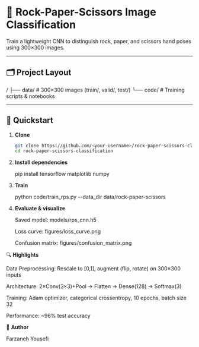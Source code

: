 # 🤖 Rock-Paper-Scissors Image Classification

Train a lightweight CNN to distinguish rock, paper, and scissors hand poses using 300×300 images.

---

## 🗂️ Project Layout

/
├── data/ # 300×300 images (train/, valid/, test/)
└── code/ # Training scripts & notebooks

---

## 🚀 Quickstart

1. **Clone**  
   ```bash
   git clone https://github.com/<your-username>/rock-paper-scissors-classification.git
   cd rock-paper-scissors-classification

2. **Install dependencies**

   pip install tensorflow matplotlib numpy

3. **Train**

   python code/train_rps.py --data_dir data/rock-paper-scissors

4. **Evaluate & visualize**

      Saved model: models/rps_cnn.h5

     Loss curve: figures/loss_curve.png

     Confusion matrix: figures/confusion_matrix.png



🔍 **Highlights**

  Data Preprocessing: Rescale to [0,1], augment (flip, rotate) on 300×300 inputs

  Architecture: 2×Conv(3×3)+Pool → Flatten → Dense(128) → Softmax(3)

  Training: Adam optimizer, categorical crossentropy, 10 epochs, batch size 32

  Performance: ~96% test accuracy


👤 **Author**

  Farzaneh Yousefi


